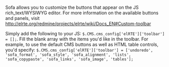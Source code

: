 Sofa allows you to customize the buttons that appear on the JS rich_text/WYSIWYG editor. For more information on the available buttons and panels, visit http://elrte.org/redmine/projects/elrte/wiki/Docs_EN#Custom-toolbar

Simply add the following to your JS: `$.CMS.cms_config['elRTE']['toolbar'] = [];`. Fill the blank array with the items you'd like in the toolbar. For example, to use the default CMS buttons as well as HTML table controls, you'd specify: `$.CMS.cms_config['elRTE']['toolbar'] = ['undoredo', 'sofa_format', 'sofa_style', 'sofa_alignment', 'lists', 'sofa_copypaste', 'sofa_links', 'sofa_image', 'tables'];`
